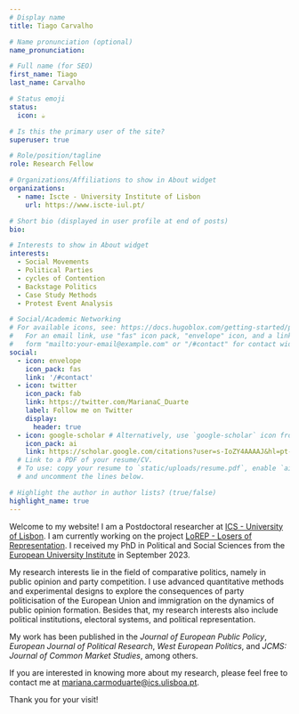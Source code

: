 ```yaml
---
# Display name
title: Tiago Carvalho

# Name pronunciation (optional)
name_pronunciation: 

# Full name (for SEO)
first_name: Tiago
last_name: Carvalho

# Status emoji
status:
  icon: ☕️

# Is this the primary user of the site?
superuser: true

# Role/position/tagline
role: Research Fellow

# Organizations/Affiliations to show in About widget
organizations:
  - name: Iscte - University Institute of Lisbon
    url: https://www.iscte-iul.pt/

# Short bio (displayed in user profile at end of posts)
bio: 

# Interests to show in About widget
interests:
  - Social Movements
  - Political Parties
  - cycles of Contention
  - Backstage Politics
  - Case Study Methods
  - Protest Event Analysis

# Social/Academic Networking
# For available icons, see: https://docs.hugoblox.com/getting-started/page-builder/#icons
#   For an email link, use "fas" icon pack, "envelope" icon, and a link in the
#   form "mailto:your-email@example.com" or "/#contact" for contact widget.
social:
  - icon: envelope
    icon_pack: fas
    link: '/#contact'
  - icon: twitter
    icon_pack: fab
    link: https://twitter.com/MarianaC_Duarte
    label: Follow me on Twitter
    display:
      header: true
  - icon: google-scholar # Alternatively, use `google-scholar` icon from `ai` icon pack
    icon_pack: ai
    link: https://scholar.google.com/citations?user=s-IoZY4AAAAJ&hl=pt-BR
  # Link to a PDF of your resume/CV.
  # To use: copy your resume to `static/uploads/resume.pdf`, enable `ai` icons in `params.yaml`,
  # and uncomment the lines below.

# Highlight the author in author lists? (true/false)
highlight_name: true
---
```


Welcome to my website! I am a Postdoctoral researcher at [ICS - University of Lisbon](https://www.ics.ulisboa.pt). I am currently working on the project [LoREP - Losers of Representation](https://www.ics.ulisboa.pt/en/projeto/losers-representation). I received my PhD in Political and Social Sciences from the [European University Institute](https://www.eui.eu/en/home) in September 2023.

My research interests lie in the field of comparative politics, namely in public opinion and party competition. I use advanced quantitative methods and experimental designs to explore the consequences of party politicisation of the European Union and immigration on the dynamics of public opinion formation. Besides that, my research interests also include political institutions, electoral systems, and political representation. 

My work has been published in the *Journal of European Public Policy*, *European Journal of Political Research*, *West European Politics*, and *JCMS: Journal of Common Market Studies*, among others.

If you are interested in knowing more about my research, please feel free to contact me at mariana.carmoduarte@ics.ulisboa.pt.

Thank you for your visit!
